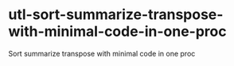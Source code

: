 # utl-sort-summarize-transpose-with-minimal-code-in-one-proc
Sort summarize transpose with minimal code in one proc
